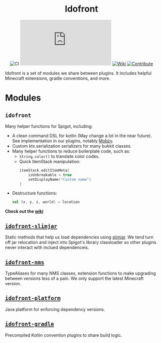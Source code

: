 <div align="center">

# Idofront
![CI](https://github.com/MineInAbyss/Idofront/workflows/Java%20CI/badge.svg) 
[![Package](https://badgen.net/maven/v/metadata-url/repo.mineinabyss.com/releases/com/mineinabyss/idofront/maven-metadata.xml)](https://repo.mineinabyss.com/releases/com/mineinabyss/idofront)
[![Wiki](https://badgen.net/badge/color/Project%20Wiki/purple?icon=wiki&label)](https://github.com/MineInAbyss/Idofront/wiki)
[![Contribute](https://shields.io/badge/Contribute-e57be5?logo=github%20sponsors&style=flat&logoColor=white)](https://github.com/MineInAbyss/MineInAbyss/wiki/Setup-and-Contribution-Guide)
</div>


Idofront is a set of modules we share between plugins. It includes helpful Minecraft extensions, gradle conventions, and more.

# Modules

## `idofront`
Many helper functions for Spigot, including:
- A clean command DSL for kotlin (May change a lot in the near future). See implementation in our plugins, notably [Mobzy](https://github.com/MineInAbyss/Mobzy/blob/master/src/main/java/com/mineinabyss/mobzy/MobzyCommands.kt).
- Custom ktx.serialization serializers for many bukkit classes.
- Many helper functions to reduce boilerplate code, such as:
    - `String.color()` to translate color codes.
    - Quick ItemStack manipulation:
        ```kotlin
        itemStack.editItemMeta{
            isUnbreakable = true
            setDisplayName("Custom name")
        }
        ```
- Destructure functions:
    ```kotlin
    val (x, y, z, world) = location  
    ```

**Check out the [wiki](https://github.com/MineInAbyss/Idofront/wiki)**

## [`idofront-slimjar`](https://github.com/MineInAbyss/Idofront/tree/master/idofront-slimjar)
Static methods that help us load dependencies using [slimjar](https://github.com/slimjar/slimjar). We tend turn off jar relocation and inject into Spigot's library classloader so other plugins never interact with inclued dependenceis.

## [`idofront-nms`](https://github.com/MineInAbyss/Idofront/tree/master/idofront-nms)
TypeAliases for many NMS classes, extension functions to make upgrading between versions less of a pain. We only support the latest Minecraft version.

## [`idofront-platform`](https://github.com/MineInAbyss/Idofront/tree/master/idofront-platform)
Java platform for enforcing dependency versions.

## [`idofront-gradle`](https://github.com/MineInAbyss/Idofront/tree/master/idofront-gradle)
Precompiled Kotlin convention plugins to share build logic.
